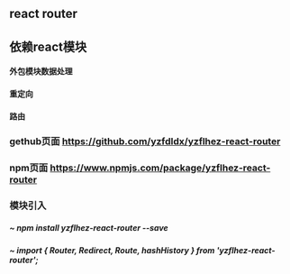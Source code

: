 
## react router
## 依赖react模块 

#### <Router history={hashHistory} ></Router> 外包模块数据处理
#### <Redirect from="/" to="/index" /> 重定向
#### <Route path="/" component={Ass}/> 路由

### gethub页面   https://github.com/yzfdldx/yzflhez-react-router
### npm页面        https://www.npmjs.com/package/yzflhez-react-router
### 模块引入
##### ~ npm install yzflhez-react-router --save
##### ~ import { Router, Redirect, Route, hashHistory } from 'yzflhez-react-router';

